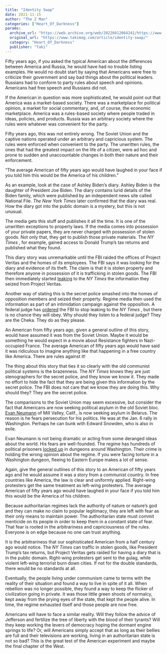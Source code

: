 ```yaml
---
title: "Identity Swap"
date: 2021-11-15
author: "The Z Man"
categories: ["Heart_Of_Darkness"]
params:
  archive_url: "https://web.archive.org/web/20220412064241/https://www.takimag.com/article/identity-swap/"
  original_url: "https://www.takimag.com/article/identity-swap/"
  category: "Heart_Of_Darkness"
  publisher: "Taki"
---
```


Fifty years ago, if you asked the typical American about the differences between America and Russia, he would have had no trouble listing examples. He would no doubt start by saying that Americans were free to criticize their government and say bad things about the political leaders. Russians had to conform to party rules about speech and opinions. Americans had free speech and Russians did not.

If the American in question was more sophisticated, he would point out that America was a market-based society. There was a marketplace for political opinion, a market for social commentary, and, of course, the economic marketplace. America was a rules-based society where people traded in ideas, policies, and products. Russia was an arbitrary society where the rules were whatever was convenient for the party.

Fifty years ago, this was not entirely wrong. The Soviet Union and the captive nations operated under an arbitrary and capricious system. The rules were enforced when convenient to the party. The unwritten rules, the ones that had the greatest impact on the life of a citizen, were ad hoc and prone to sudden and unaccountable changes in both their nature and their enforcement.

“The average American of fifty years ago would have laughed in your face if you told him this would be the America of his children.”

As an example, look at the case of Ashley Biden’s diary. Ashley Biden is the daughter of President Joe Biden. The diary contains lurid details of the Biden family, which were published by an independent news site called National File. _The New York Times_ later confirmed that the diary was real. How the diary got into the public domain is a mystery, but this is not unusual.

The media gets this stuff and publishes it all the time. It is one of the unwritten exceptions to property laws. If the media comes into possession of your private papers, they are never charged with possession of stolen goods. Not only that, they get to publish those private materials. The _NY Times_ , for example, gained access to Donald Trump’s tax returns and published what they found.

This diary story was unremarkable until the FBI raided the offices of Project Veritas and the homes of its employees. The FBI says it was looking for the diary and evidence of its theft. The claim is that it is stolen property and therefore anyone in possession of it is trafficking in stolen goods. The FBI then immediately started [leaking](https://web.archive.org/web/20220412100753/https://nypost.com/2021/11/11/project-veritas-legal-memos-show-strategy-of-avoiding-federal-law/) to the _NY Times_ the information they seized from Project Veritas.

Another way of stating this is the secret police smashed into the homes of opposition members and seized their property. Regime media then used the information as part of an intimidation campaign against the opposition. A federal judge has [ordered](https://web.archive.org/web/20220412100753/https://www.foxnews.com/media/federal-judge-doj-project-veritas-james-okeefe-fbi-raid) the FBI to stop leaking to the _NY Times_ , but there is no chance they will obey. Why should they listen to a federal judge? They are the Cheka. They do as they please.

An American from fifty years ago, given a general outline of this story, would have assumed it was from the Soviet Union. Maybe it would be something he would expect in a movie about Resistance fighters in Nazi-occupied France. The average American of fifty years ago would have said it was ridiculous to imagine anything like that happening in a free country like America. There are rules against it!

The thing about this story that ties it so clearly with the old communist political systems is the brazenness. The _NY Times_ knows they are just stenographers for the secret police, and they know we know it. They made no effort to hide the fact that they are being given this information by the secret police. The FBI does not care that we know they are doing this. Why should they? They are the secret police.

The comparisons to the Soviet Union may seem excessive, but consider the fact that Americans are now seeking political asylum in the old Soviet bloc. [Evan Neumann](https://web.archive.org/web/20220412100753/https://abcnews.go.com/International/wireStory/us-capitol-rioter-seeks-asylum-belarus-state-tv-81055879) of Mill Valley, Calif., is now seeking asylum in Belarus. The reason is he fears persecution for his politics. He was at the Jan. 6 rally in Washington. Perhaps he can bunk with Edward Snowden, who is also in exile.

Evan Neumann is not being dramatic or acting from some deranged ideas about the world. His fears are well-founded. The regime has hundreds of political prisoners [locked up](https://web.archive.org/web/20220412100753/https://amgreatness.com/2021/05/25/man-in-pelosis-office-discusses-jail-conditions-for-january-6-detainees/) in dungeons around Washington. Their crime is holding the wrong opinion about the regime. If you were facing torture in a Washington dungeon, fleeing to Eastern Europe makes a lot of sense.

Again, give the general outlines of this story to an American of fifty years ago and he would assume it was a story from a communist country. In free countries like America, the law is clear and uniformly applied. Right-wing protesters get the same treatment as left-wing protesters. The average American of fifty years ago would have laughed in your face if you told him this would be the America of his children.

Because authoritarian regimes lack the authority of nature or nature’s god and they can make no claim to popular legitimacy, they are left with fear as their only means to maintain power. The authoritarian state must commit menticide on its people in order to keep them in a constant state of fear. That fear is rooted in the arbitrariness and capriciousness of the rules. Everyone is on edge because no one can trust anything.

It is the arbitrariness that our sophisticated American from a half century ago would notice. The _NY Times_ can traffic in stolen goods, like President Trump’s tax returns, but Project Veritas gets raided for having a diary that is in the public domain. Right-wing protesters get sent to the gulag, while violent left-wing terrorist burn down cities. If not for the double standards, there would be no standards at all.

Eventually, the people living under communism came to terms with the reality of their situation and found a way to live in spite of it all. When rebellion was no longer possible, they found a way to keep the flicker of civilization going in private. It was those little green shoots of normalcy, kept away from the prying eyes of the state, that kept the people alive. In time, the regime exhausted itself and those people are now free.

Americans will have to face a similar reality. Will they follow the advice of Jefferson and fertilize the tree of liberty with the blood of their tyrants? Will they keep working the levers of democracy hoping the dormant engine springs to life? Or, will Americans simply accept that as long as their bellies are full and their televisions are working, living in an authoritarian state is not so bad? This is the great test of the American experiment and maybe the final chapter of the West.
